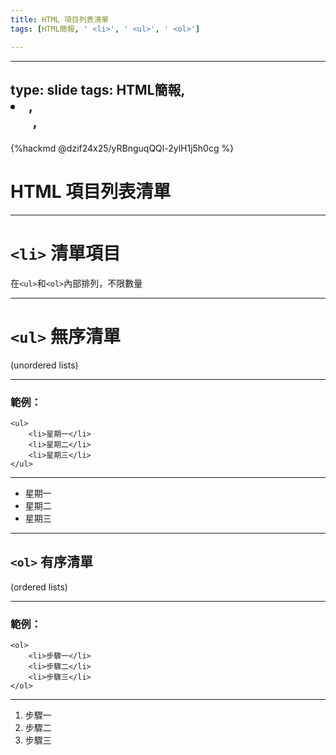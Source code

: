 ```yaml
---
title: HTML 項目列表清單
tags: [HTML簡報, ' <li>', ' <ul>', ' <ol>']

---
```


---
type: slide
tags: HTML簡報, <li>, <ul>, <ol>
---

{%hackmd @dzif24x25/yRBnguqQQl-2ylH1j5h0cg %}

# HTML 項目列表清單

---

# `<li>` 清單項目

在`<ul>`和`<ol>`內部排列，不限數量

---

# `<ul>` 無序清單
(unordered lists)

---

### 範例：

```htmlembedded=
<ul>
    <li>星期一</li>
    <li>星期二</li>
    <li>星期三</li>
</ul>
```

---


<ul>
    <li>星期一</li>
    <li>星期二</li>
    <li>星期三</li>
</ul>

---

## `<ol>` 有序清單
(ordered lists)

---

### 範例：

```htmlembedded=
<ol>
    <li>步驟一</li>
    <li>步驟二</li>
    <li>步驟三</li>
</ol>
```

---

<ol>
    <li>步驟一</li>
    <li>步驟二</li>
    <li>步驟三</li>
</ol>